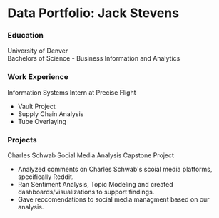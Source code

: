 # Data Portfolio: Jack Stevens

### Education
University of Denver
<br/>Bachelors of Science - Business Information and Analytics

### Work Experience
Information Systems Intern at Precise Flight
- Vault Project
- Supply Chain Analysis
- Tube Overlaying

### Projects 
Charles Schwab Social Media Analysis Capstone Project
- Analyzed comments on Charles Schwab's scoial media platforms, specifically Reddit.
- Ran Sentiment Analysis, Topic Modeling and created dashboards/visualizations to support findings.
- Gave reccomendations to social media managment based on our analysis.
